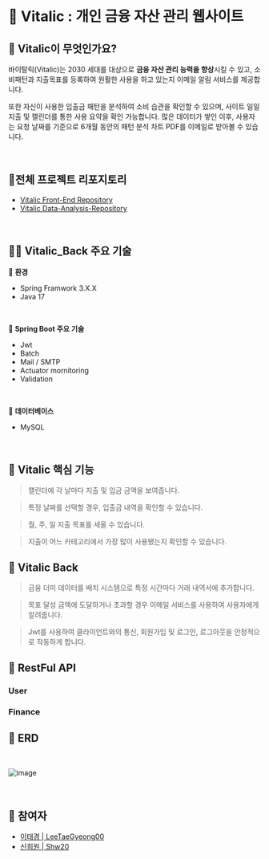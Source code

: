 # 💊 Vitalic : 개인 금융 자산 관리 웹사이트

## 🌟  Vitalic이 무엇인가요?

 바이탈릭(Vitalic)는 2030 세대를 대상으로 **금융 자산 관리 능력을 향상**시킬 수 있고, 소비패턴과 지출목표를 등록하여 원활한 사용을 하고 있는지 이메일 알림 서비스를 제공합니다. 

 또한 자신이 사용한 입출금 패턴을 분석하여 소비 습관을 확인할 수 있으며, 사이트 일일 지출 및 캘린더를 통한 사용 요약을 확인 가능합니다. 많은 데이터가 쌓인 이후, 사용자는 요청 날짜를 기준으로 6개월 동안의 패턴 분석 차트 PDF를 이메일로 받아볼 수 있습니다.

<br>

## 🔗전체 프로젝트 리포지토리
- [Vitalic Front-End Repository](https://github.com/ziiroJ/Vitalic_Front)   
- [Vitalic Data-Analysis-Repository](https://github.com/biiiing-lab/Vitalic_Data_Analysis)

<br>

##  🙋‍♀️ Vitalic_Back 주요 기술
🔨 **환경**
- Spring Framwork 3.X.X
- Java 17

<br>

 🍃 **Spring Boot 주요 기술** 
- Jwt 
- Batch
- Mail / SMTP
- Actuator mornitoring
- Validation


<br>

🧺 **데이터베이스**
- MySQL

<br>

##  🚗 Vitalic 핵심 기능
> 캘린더에 각 날마다 지출 및 입금 금액을 보여줍니다. <br>

> 특정 날짜를 선택할 경우, 입출금 내역을 확인할 수 있습니다.  <br>

> 월, 주, 일 지출 목표를 세울 수 있습니다.  <br>

> 지출이 어느 카테고리에서 가장 많이 사용됐는지 확인할 수 있습니다.  <br>

## 🚕 Vitalic Back 
> 금융 더미 데이터를 배치 시스템으로 특정 시간마다 거래 내역서에 추가합니다.  <br>

> 목표 달성 금액에 도달하거나 초과할 경우 이메일 서비스를 사용하여 사용자에게 알려줍니다.  <br>

> Jwt를 사용하여 클라이언트와의 통신, 회원가입 및 로그인, 로그아웃을 안정적으로 작동하게 합니다.  <br>

> 

## 📶 RestFul API
### User

### Finance


## 📒 ERD
<br>

![image](https://github.com/user-attachments/assets/a09aba5d-4b0a-40f1-a02c-4423f8ef031a)

<br>


## 👥 참여자
- [이태경 | LeeTaeGyeong00](https://github.com/LeeTaeGyeong00)
- [신희원 | Shw20](https://github.com/Shw20) 

    
   
 

